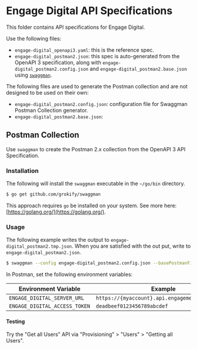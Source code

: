 # Engage Digital API Specifications

This folder contains API specifications for Engage Digital.

Use the following files:

* `engage-digital_openapi3.yaml`: this is the reference spec.
* `engage-digital_postman2.json`: this spec is auto-generated from the OpenAPI 3 specification, along with `engage-digital_postman2.config.json` and `engage-digital_postman2.base.json` using [`swaggman`](https://github.com/grokify/swaggman).

The following files are used to generate the Postman collection and are not designed to be used on their own:

* `engage-digital_postman2.config.json`: configuration file for Swaggman Postman Collection generator.
* `engage-digital_postman2.base.json`: 

## Postman Collection

Use `swaggman` to create the Postman 2.x collection from the OpenAPI 3 API Specification.

### Installation

The following will install the `swaggman` executable in the `~/go/bin` directory.

```bash
$ go get github.com/grokify/swaggman
```

This approach requires `go` be installed on your system. See more here: [https://golang.org/](https://golang.org/).

### Usage

The following example writes the output to `engage-digital_postman2.tmp.json`. When you are satisfied with the out put, write to `engage-digital_postman2.json`.

```bash
$ swaggman --config engage-digital_postman2.config.json --basePostmanFile engage-digital_postman2.base.json --openapiFile engage-digital_openapi3.yaml --postmanFile engage-digital_postman2.tmp.json
```

In Postman, set the following environment variables:

| Environment Variable | Example |
|----------------------|---------|
| `ENGAGE_DIGITAL_SERVER_URL` | `https://{myaccount}.api.engagement.dimelo.com` |
| `ENGAGE_DIGITAL_ACCESS_TOKEN` | `deadbeef0123456789abcdef` |

#### Testing

Try the "Get all Users" API via "Provisioning" > "Users" > "Getting all Users".